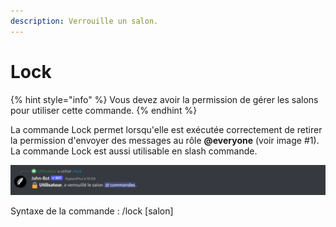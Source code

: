 ```yaml
---
description: Verrouille un salon.
---
```


# Lock

{% hint style="info" %}
Vous devez avoir la permission de gérer les salons pour utiliser cette commande.
{% endhint %}

La commande Lock permet lorsqu'elle est exécutée correctement de retirer la permission d'envoyer des messages au rôle **@everyone** (voir image #1). La commande Lock est aussi utilisable en slash commande.

![Image #1](../../../.gitbook/assets/Lock.png)

Syntaxe de la commande : /lock \[salon]
